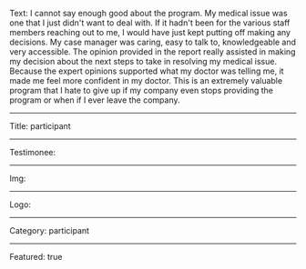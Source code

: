 Text: I cannot say enough good about the program. My medical issue was one that I just didn't want to deal with. If it hadn't been for the various staff members reaching out to me, I would have just kept putting off making any decisions. My case manager was caring, easy to talk to, knowledgeable and very accessible. The opinion provided in the report really assisted in making my decision about the next steps to take in resolving my medical issue. Because the expert opinions supported what my doctor was telling me, it made me feel more confident in my doctor. This is an extremely valuable program that I hate to give up if my company even stops providing the program or when if I ever leave the company.

----

Title: participant

----

Testimonee:

----

Img:

----

Logo:

----

Category: participant

----

Featured: true
